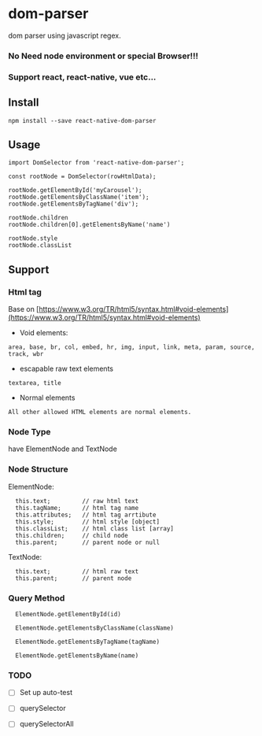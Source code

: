 # dom-parser
dom parser using javascript regex. 


### No Need node environment or special Browser!!!
### Support react, react-native, vue etc...

## Install
```
npm install --save react-native-dom-parser
```

## Usage
```
import DomSelector from 'react-native-dom-parser';

const rootNode = DomSelector(rowHtmlData);

rootNode.getElementById('myCarousel');
rootNode.getElementsByClassName('item');
rootNode.getElementsByTagName('div');

rootNode.children
rootNode.children[0].getElementsByName('name')

rootNode.style
rootNode.classList
```

## Support

### Html tag
Base on [https://www.w3.org/TR/html5/syntax.html#void-elements](https://www.w3.org/TR/html5/syntax.html#void-elements)
* Void elements:
```
area, base, br, col, embed, hr, img, input, link, meta, param, source, track, wbr
```
* escapable raw text elements
```
textarea, title
```
* Normal elements
```
All other allowed HTML elements are normal elements.
```

### Node Type
have ElementNode and TextNode

### Node Structure

ElementNode:
```
  this.text;         // raw html text
  this.tagName;      // html tag name
  this.attributes;   // html tag arrtibute
  this.style;        // html style [object]
  this.classList;    // html class list [array]
  this.children;     // child node
  this.parent;       // parent node or null
```
TextNode: 
```
  this.text;         // html raw text
  this.parent;       // parent node
```

### Query Method
```
  ElementNode.getElementById(id)
```
```
  ElementNode.getElementsByClassName(className)
```
```
  ElementNode.getElementsByTagName(tagName)
```
```
  ElementNode.getElementsByName(name)
```

### TODO
* [ ] Set up auto-test
* [ ] querySelector 
* [ ] querySelectorAll



